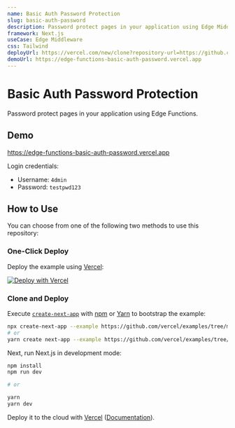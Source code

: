 ```yaml
---
name: Basic Auth Password Protection
slug: basic-auth-password
description: Password protect pages in your application using Edge Middleware.
framework: Next.js
useCase: Edge Middleware
css: Tailwind
deployUrl: https://vercel.com/new/clone?repository-url=https://github.com/vercel/examples/tree/main/edge-middleware/basic-auth-password&project-name=basic-auth-password&repository-name=basic-auth-password
demoUrl: https://edge-functions-basic-auth-password.vercel.app
---
```


# Basic Auth Password Protection

Password protect pages in your application using Edge Functions.

## Demo

https://edge-functions-basic-auth-password.vercel.app

Login credentials:

- Username: `4dmin`
- Password: `testpwd123`

## How to Use

You can choose from one of the following two methods to use this repository:

### One-Click Deploy

Deploy the example using [Vercel](https://vercel.com?utm_source=github&utm_medium=readme&utm_campaign=vercel-examples):

[![Deploy with Vercel](https://vercel.com/button)](https://vercel.com/new/git/external?repository-url=https://github.com/vercel/examples/tree/main/edge-middleware/basic-auth-password&project-name=basic-auth-password&repository-name=basic-auth-password)

### Clone and Deploy

Execute [`create-next-app`](https://github.com/vercel/next.js/tree/canary/packages/create-next-app) with [npm](https://docs.npmjs.com/cli/init) or [Yarn](https://yarnpkg.com/lang/en/docs/cli/create/) to bootstrap the example:

```bash
npx create-next-app --example https://github.com/vercel/examples/tree/main/edge-middleware/basic-auth-password basic-auth-password
# or
yarn create next-app --example https://github.com/vercel/examples/tree/main/edge-middleware/basic-auth-password basic-auth-password
```

Next, run Next.js in development mode:

```bash
npm install
npm run dev

# or

yarn
yarn dev
```

Deploy it to the cloud with [Vercel](https://vercel.com/new?utm_source=github&utm_medium=readme&utm_campaign=edge-middleware-eap) ([Documentation](https://nextjs.org/docs/deployment)).
